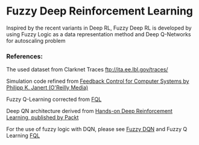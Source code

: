 # Fuzzy Deep Reinforcement Learning

Inspired by the recent variants in Deep RL, Fuzzy Deep RL is developed by using Fuzzy Logic as a data representation method and Deep Q-Networks for autoscaling problem

### References:
The used dataset from Clarknet Traces <ftp://ita.ee.lbl.gov/traces/>

Simulation code refined from [Feedback Control for Computer Systems by Philipp K. Janert (O'Reilly Media)](https://github.com/oreillymedia/feedback_control_for_computer_systems)

Fuzzy Q-Learning corrected from [FQL](https://github.com/seyedsaeidmasoumzadeh/Fuzzy-Q-Learning)

Deep QN architecture derived from [Hands-on Deep Reinforcement Learning, published by Packt](https://github.com/PacktPublishing/Deep-Reinforcement-Learning-Hands-On)

For the use of fuzzy logic with DQN, please see [Fuzzy DQN](https://github.com/doandongnguyen/FuzzyDQN) and Fuzzy Q Learning [FQL](https://github.com/doandongnguyen/FQL-Fuzzy-Q-Learning)
